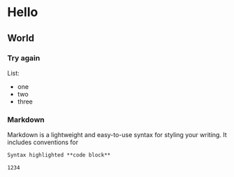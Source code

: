 
# Hello 
## World
### Try again

List: 
- one
- two 
- three

### Markdown
Markdown is a lightweight and easy-to-use syntax for styling your writing. It includes conventions for

```markdown
Syntax highlighted **code block**

1234

```
